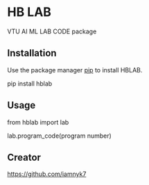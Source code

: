 # HB LAB

VTU AI ML LAB CODE package

## Installation

Use the package manager [pip](https://pypi.org/project/hblab/) to install HBLAB.

pip install hblab

## Usage

from hblab import lab

lab.program_code(program number)

## Creator

https://github.com/iamnyk7
